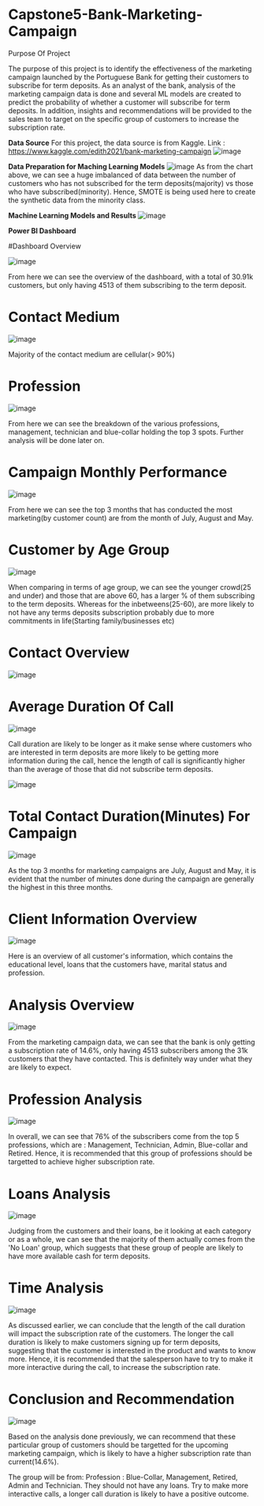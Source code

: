 # Capstone5-Bank-Marketing-Campaign
Purpose Of Project

The purpose of this project is to identify the effectiveness of the marketing campaign launched by the Portuguese Bank for getting their customers to subscribe for term deposits.  As an analyst of the bank, analysis of the marketing campaign data is done and several ML models are created to predict the probability of whether a customer will subscribe for term deposits. In addition, insights and recommendations will be provided to the sales team to target on the specific group of customers to increase the subscription rate.

<b>Data Source</b>
For this project, the data source is from Kaggle. 
Link : https://www.kaggle.com/edith2021/bank-marketing-campaign
![image](https://user-images.githubusercontent.com/34051347/129523506-127dca03-6ec2-49b4-96f1-8ec59b8c2c8c.png)

<b>Data Preparation for Maching Learning Models</b>
![image](https://user-images.githubusercontent.com/34051347/129523688-a9a0ed73-526a-4ec4-9503-901603a26537.png)
As from the chart above, we can see a huge imbalanced of data between the number of customers who has not subscribed for the term deposits(majority) vs those who have subscribed(minority). Hence, SMOTE is being used here to create the synthetic data from the minority class.

<b>Machine Learning Models and Results</b>
![image](https://user-images.githubusercontent.com/34051347/129524361-8b70c1dc-c096-44cc-a912-1d33337b8cb8.png)

<b>Power BI Dashboard</b>

#Dashboard Overview

![image](https://user-images.githubusercontent.com/34051347/129524847-a83a1d0c-f0e6-422d-ad13-d68d789897bd.png)

From here we can see the overview of the dashboard, with a total of 30.91k customers, but only having 4513 of them subscribing to the term deposit.

# Contact Medium

![image](https://user-images.githubusercontent.com/34051347/129524994-931c7c5f-1431-4250-99ac-b7c06b151332.png)


Majority of the contact medium are cellular(> 90%)

# Profession
![image](https://user-images.githubusercontent.com/34051347/129525183-98f4e575-dfd7-45a3-8c0c-f63ea1952503.png)

From here we can see the breakdown of the various professions, management, technician and blue-collar holding the top 3 spots. Further analysis will be done later on.

# Campaign Monthly Performance
![image](https://user-images.githubusercontent.com/34051347/129525390-ccf3ce97-bfc6-4908-b348-840d7065eda0.png)

From here we can see the top 3 months that has conducted the most marketing(by customer count) are from the month of July, August and May.

# Customer by Age Group
![image](https://user-images.githubusercontent.com/34051347/129525513-0b63a7d8-c644-4efd-989b-3f41fdba6899.png)

When comparing in terms of age group, we can see the younger crowd(25 and under) and those that are above 60, has a larger % of them subscribing to the term deposits.
Whereas for the inbetweens(25-60), are more likely to not have any terms deposits subscription probably due to more commitments in life(Starting family/businesses etc)

# Contact Overview

![image](https://user-images.githubusercontent.com/34051347/129525739-08a9e186-c265-4870-94aa-fd439410471f.png)

# Average Duration Of Call

![image](https://user-images.githubusercontent.com/34051347/129526435-c1012f55-3b3a-49a4-a05e-121a233d27be.png)

Call duration are likely to be longer as it make sense where customers who are interested in term deposits are more likely to be getting more information during the call, hence the length of call is significantly higher than the average of those that did not subscribe term deposits.

![image](https://user-images.githubusercontent.com/34051347/129526901-6e1637fe-d2f6-4fa3-be39-d538855de77e.png)

# Total Contact Duration(Minutes) For Campaign

![image](https://user-images.githubusercontent.com/34051347/129526936-cabba337-1dec-47f3-93ca-994cf7c86bc1.png)

As the top 3 months for marketing campaigns are July, August and May, it is evident that the number of minutes done during the campaign are generally the highest in this three months.

# Client Information Overview

![image](https://user-images.githubusercontent.com/34051347/129527298-054e1fa0-8a78-4e2d-8c63-883954eb14fc.png)

Here is an overview of all customer's information, which contains the educational level, loans that the customers have, marital status and profession.

# Analysis Overview

![image](https://user-images.githubusercontent.com/34051347/129527476-30ca15a5-ea78-4ebd-8b0b-34fc6ed31b4c.png)


From the marketing campaign data, we can see that the bank is only getting a subscription rate of 14.6%, only having 4513 subscribers among the 31k customers that they have contacted. This is definitely way under what they are likely to expect.

# Profession Analysis

![image](https://user-images.githubusercontent.com/34051347/129527649-58e4964e-3826-46f2-a2b4-8cfdf59845a1.png)

In overall, we can see that 76% of the subscribers come from the top 5 professions, which are : Management, Technician, Admin, Blue-collar and Retired. Hence, it is recommended that this group of professions should be targetted to achieve higher subscription rate.

# Loans Analysis

![image](https://user-images.githubusercontent.com/34051347/129527810-95964cf2-7ffe-487b-9247-bece90db0427.png)

Judging from the customers and their loans, be it looking at each category or as a whole, we can see that the majority of them actually comes from the 'No Loan' group, which suggests that these group of people are likely to have more available cash for term deposits.

# Time Analysis

![image](https://user-images.githubusercontent.com/34051347/129528010-f52b5849-9346-4329-ba78-00fd727a2cda.png)

As discussed earlier,  we can conclude that the length of the call duration will impact the subscription rate of the customers. The longer the call duration is likely to make customers signing up for term deposits, suggesting that the customer is interested in the product and wants to know more. Hence, it is recommended that the salesperson have to try to make it more interactive during the call, to increase the subscription rate.

# Conclusion and Recommendation

![image](https://user-images.githubusercontent.com/34051347/129528310-2b6742f9-0844-4e65-8f19-8c1e70e4d710.png)

Based on the analysis done previously, we can recommend that these particular group of customers should be targetted for the upcoming marketing campaign, which is likely to have a higher subscription rate than current(14.6%). 

The group will be from:
Profession : Blue-Collar, Management, Retired, Admin and Technician.
They should not have any loans.
Try to make more interactive calls, a longer call duration is likely to have a positive outcome.










 
